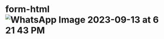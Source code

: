 # form-html![WhatsApp Image 2023-09-13 at 6 21 43 PM](https://github.com/PoojaRawatig/form-html/assets/113825497/cee21400-5c09-4f80-b5e8-79a95f9912ac)
